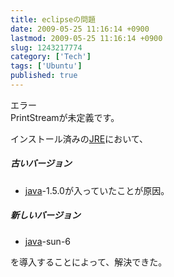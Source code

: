 ```yaml
---
title: eclipseの問題
date: 2009-05-25 11:16:14 +0900
lastmod: 2009-05-25 11:16:14 +0900
slug: 1243217774
category: ['Tech']
tags: ['Ubuntu']
published: true
---
```




<p>エラー<br />
PrintStreamが未定義です。</p><p>インストール済みの<a class="keyword" href="http://d.hatena.ne.jp/keyword/JRE">JRE</a>において、</p>

<div class="section">
    <h5>古いバージョン</h5>
    
<ul>
<li><a class="keyword" href="http://d.hatena.ne.jp/keyword/java">java</a>-1.5.0が入っていたことが原因。</li>
</ul>
</div>
<div class="section">
    <h5>新しいバージョン</h5>
    
<ul>
<li><a class="keyword" href="http://d.hatena.ne.jp/keyword/java">java</a>-sun-6</li>
</ul><p>を導入することによって、解決できた。</p>

</div>
